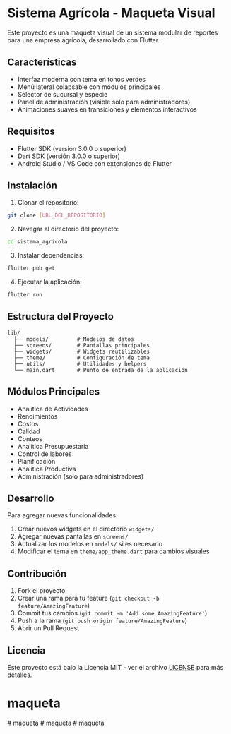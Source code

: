 # Sistema Agrícola - Maqueta Visual

Este proyecto es una maqueta visual de un sistema modular de reportes para una empresa agrícola, desarrollado con Flutter.

## Características

- Interfaz moderna con tema en tonos verdes
- Menú lateral colapsable con módulos principales
- Selector de sucursal y especie
- Panel de administración (visible solo para administradores)
- Animaciones suaves en transiciones y elementos interactivos

## Requisitos

- Flutter SDK (versión 3.0.0 o superior)
- Dart SDK (versión 3.0.0 o superior)
- Android Studio / VS Code con extensiones de Flutter

## Instalación

1. Clonar el repositorio:
```bash
git clone [URL_DEL_REPOSITORIO]
```

2. Navegar al directorio del proyecto:
```bash
cd sistema_agricola
```

3. Instalar dependencias:
```bash
flutter pub get
```

4. Ejecutar la aplicación:
```bash
flutter run
```

## Estructura del Proyecto

```
lib/
  ├── models/         # Modelos de datos
  ├── screens/        # Pantallas principales
  ├── widgets/        # Widgets reutilizables
  ├── theme/          # Configuración de tema
  ├── utils/          # Utilidades y helpers
  └── main.dart       # Punto de entrada de la aplicación
```

## Módulos Principales

- Analítica de Actividades
- Rendimientos
- Costos
- Calidad
- Conteos
- Analítica Presupuestaria
- Control de labores
- Planificación
- Analítica Productiva
- Administración (solo para administradores)

## Desarrollo

Para agregar nuevas funcionalidades:

1. Crear nuevos widgets en el directorio `widgets/`
2. Agregar nuevas pantallas en `screens/`
3. Actualizar los modelos en `models/` si es necesario
4. Modificar el tema en `theme/app_theme.dart` para cambios visuales

## Contribución

1. Fork el proyecto
2. Crear una rama para tu feature (`git checkout -b feature/AmazingFeature`)
3. Commit tus cambios (`git commit -m 'Add some AmazingFeature'`)
4. Push a la rama (`git push origin feature/AmazingFeature`)
5. Abrir un Pull Request

## Licencia

Este proyecto está bajo la Licencia MIT - ver el archivo [LICENSE](LICENSE) para más detalles.
# maqueta
#   m a q u e t a  
 #   m a q u e t a  
 #   m a q u e t a  
 